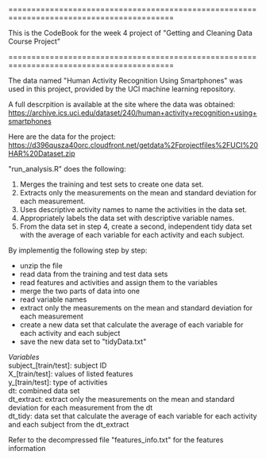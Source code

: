 ==========================================================================================

This is the CodeBook for the week 4 project of "Getting and Cleaning Data Course Project"

==========================================================================================

The data named "Human Activity Recognition Using Smartphones" was used in this project, provided by the UCI machine learning repository.

A full descrpition is available at the site where the data was obtained:
https://archive.ics.uci.edu/dataset/240/human+activity+recognition+using+smartphones

Here are the data for the project:
https://d396qusza40orc.cloudfront.net/getdata%2Fprojectfiles%2FUCI%20HAR%20Dataset.zip


"run_analysis.R" does the following:

1. Merges the training and test sets to create one data set.
2. Extracts only the measurements on the mean and standard deviation for each measurement.
3. Uses descriptive activity names to name the activities in the data set.
4. Appropriately labels the data set with descriptive variable names.
5. From the data set in step 4, create a second, independent tidy data set with the average of each variable for each activity and each subject.

By implementig the following step by step:
- unzip the file
- read data from the training and test data sets
- read features and activities and assign them to the variables
- merge the two parts of data into one
- read variable names
- extract only the measurements on the mean and standard deviation for each measurement
- create a new data set that calculate the average of each variable for each activity and each subject
- save the new data set to "tidyData.txt"

*Variables*  
subject_[train/test]: subject ID  
X_[train/test]: values of listed features  
y_[train/test]: type of activities  
dt: combined data set  
dt_extract: extract only the measurements on the mean and standard deviation for each measurement from the dt  
dt_tidy: data set that calculate the average of each variable for each activity and each subject from the dt_extract  

Refer to the decompressed file "features_info.txt" for the features information

